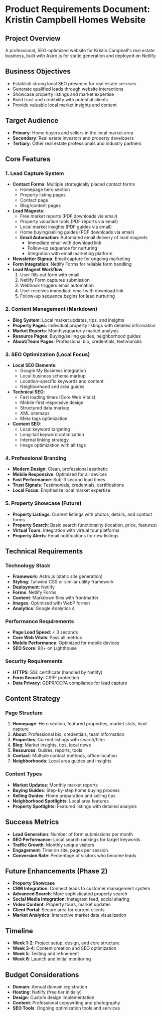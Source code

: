 # Product Requirements Document: Kristin Campbell Homes Website

## Project Overview
A professional, SEO-optimized website for Kristin Campbell's real estate business, built with Astro.js for static generation and deployed on Netlify.

## Business Objectives
- Establish strong local SEO presence for real estate services
- Generate qualified leads through website interactions
- Showcase property listings and market expertise
- Build trust and credibility with potential clients
- Provide valuable local market insights and content

## Target Audience
- **Primary**: Home buyers and sellers in the local market area
- **Secondary**: Real estate investors and property developers
- **Tertiary**: Other real estate professionals and industry partners

## Core Features

### 1. Lead Capture System
- **Contact Forms**: Multiple strategically placed contact forms
  - Homepage hero section
  - Property listing pages
  - Contact page
  - Blog/content pages
- **Lead Magnets**: 
  - Free market reports (PDF downloads via email)
  - Property valuation tools (PDF reports via email)
  - Local market insights (PDF guides via email)
  - Home buying/selling guides (PDF downloads via email)
  - **Email Automation**: Automated email delivery of lead magnets
    - Immediate email with download link
    - Follow-up sequence for nurturing
    - Integration with email marketing platform
- **Newsletter Signup**: Email capture for ongoing marketing
- **Form Integration**: Netlify Forms for reliable form handling
- **Lead Magnet Workflow**:
  1. User fills out form with email
  2. Netlify Form captures submission
  3. Webhook triggers email automation
  4. User receives immediate email with download link
  5. Follow-up sequence begins for lead nurturing

### 2. Content Management (Markdown)
- **Blog System**: Local market updates, tips, and insights
- **Property Pages**: Individual property listings with detailed information
- **Market Reports**: Monthly/quarterly market analysis
- **Resource Pages**: Buying/selling guides, neighborhood guides
- **About/Team Pages**: Professional bio, credentials, testimonials

### 3. SEO Optimization (Local Focus)
- **Local SEO Elements**:
  - Google My Business integration
  - Local business schema markup
  - Location-specific keywords and content
  - Neighborhood and area guides
- **Technical SEO**:
  - Fast loading times (Core Web Vitals)
  - Mobile-first responsive design
  - Structured data markup
  - XML sitemaps
  - Meta tags optimization
- **Content SEO**:
  - Local keyword targeting
  - Long-tail keyword optimization
  - Internal linking strategy
  - Image optimization with alt tags

### 4. Professional Branding
- **Modern Design**: Clean, professional aesthetic
- **Mobile Responsive**: Optimized for all devices
- **Fast Performance**: Sub-3 second load times
- **Trust Signals**: Testimonials, credentials, certifications
- **Local Focus**: Emphasize local market expertise

### 5. Property Showcase (Future)
- **Property Listings**: Current listings with photos, details, and contact forms
- **Property Search**: Basic search functionality (location, price, features)
- **Virtual Tours**: Integration with virtual tour platforms
- **Property Alerts**: Email notifications for new listings

## Technical Requirements

### Technology Stack
- **Framework**: Astro.js (static site generation)
- **Styling**: Tailwind CSS or similar utility framework
- **Deployment**: Netlify
- **Forms**: Netlify Forms
- **Content**: Markdown files with frontmatter
- **Images**: Optimized with WebP format
- **Analytics**: Google Analytics 4

### Performance Requirements
- **Page Load Speed**: < 3 seconds
- **Core Web Vitals**: Pass all metrics
- **Mobile Performance**: Optimized for mobile devices
- **SEO Score**: 90+ on Lighthouse

### Security Requirements
- **HTTPS**: SSL certificate (handled by Netlify)
- **Form Security**: CSRF protection
- **Data Privacy**: GDPR/CCPA compliance for lead capture

## Content Strategy

### Page Structure
1. **Homepage**: Hero section, featured properties, market stats, lead capture
2. **About**: Professional bio, credentials, team information
3. **Properties**: Current listings with search/filter
4. **Blog**: Market insights, tips, local news
5. **Resources**: Guides, reports, tools
6. **Contact**: Multiple contact methods, office location
7. **Neighborhoods**: Local area guides and insights

### Content Types
- **Market Updates**: Monthly market reports
- **Buying Guides**: Step-by-step home buying process
- **Selling Guides**: Home preparation and selling tips
- **Neighborhood Spotlights**: Local area features
- **Property Spotlights**: Featured listings with detailed analysis

## Success Metrics
- **Lead Generation**: Number of form submissions per month
- **SEO Performance**: Local search rankings for target keywords
- **Traffic Growth**: Monthly unique visitors
- **Engagement**: Time on site, pages per session
- **Conversion Rate**: Percentage of visitors who become leads

## Future Enhancements (Phase 2)
- **Property Showcase**
- **CRM Integration**: Connect leads to customer management system
- **Advanced Search**: More sophisticated property search
- **Social Media Integration**: Instagram feed, social sharing
- **Video Content**: Property tours, market updates
- **Client Portal**: Secure area for current clients
- **Market Analytics**: Interactive market data visualization

## Timeline
- **Week 1-2**: Project setup, design, and core structure
- **Week 3-4**: Content creation and SEO optimization
- **Week 5**: Testing and refinement
- **Week 6**: Launch and initial monitoring

## Budget Considerations
- **Domain**: Annual domain registration
- **Hosting**: Netlify (free tier initially)
- **Design**: Custom design implementation
- **Content**: Professional copywriting and photography
- **SEO Tools**: Ongoing optimization tools and services 
